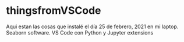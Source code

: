 # thingsfromVSCode
Aqui estan las cosas que instalé el día 25 de febrero, 2021 en mi laptop.
Seaborn software.
VS Code con Python y Jupyter extensions
